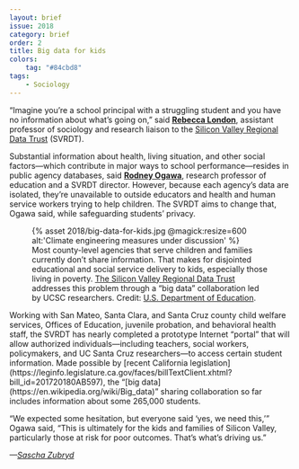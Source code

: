 ```yaml
---
layout: brief
issue: 2018
category: brief
order: 2
title: Big data for kids
colors:
    tag: "#84cbd8"
tags:
    - Sociology 
---
```

“Imagine you’re a school principal with a struggling student and you have no information about what’s going on,” said [**Rebecca London**](https://sociology.ucsc.edu/faculty/singleton.php?&singleton=true&cruz_id=rlondon), assistant professor of sociology and research liaison to the [Silicon Valley Regional Data Trust](http://www.svrdt.org/) (SVRDT).

Substantial information about health, living situation, and other social factors—which contribute in major ways to school performance—resides in public agency databases, said [**Rodney Ogawa**](https://education.ucsc.edu/about/faculty/singleton.php?&singleton=true&cruz_id=rtogawa), research professor of education and a SVRDT director. However, because each agency’s data are isolated, they’re unavailable to outside educators and health and human service workers trying to help children. The SVRDT aims to change that, Ogawa said, while safeguarding students’ privacy.
<figure class="">
  {% asset 2018/big-data-for-kids.jpg @magick:resize=600 alt:'Climate engineering measures under discussion' %}<figcaption>Most county-level agencies that serve children and families currently don’t share information. That makes for disjointed educational and social service delivery to kids, especially those living in poverty. <a href="http://www.svrdt.org/">The Silicon Valley Regional Data Trust</a> addresses this problem through a “big data” collaboration led by UCSC researchers. Credit: <a href="https://www.flickr.com/photos/departmentofed/14143338033/">U.S. Department of Education</a>.</figcaption>
</figure>
Working with San Mateo, Santa Clara, and Santa Cruz county child welfare services, Offices of Education, juvenile probation, and behavioral health staff, the SVRDT has nearly completed a prototype Internet “portal” that will allow authorized individuals—including teachers, social workers, policymakers, and UC Santa Cruz researchers—to access certain student information. Made possible by [recent California legislation](https://leginfo.legislature.ca.gov/faces/billTextClient.xhtml?bill_id=201720180AB597), the “[big data](https://en.wikipedia.org/wiki/Big_data)” sharing collaboration so far includes information about some 265,000 students.

“We expected some hesitation, but everyone said ‘yes, we need this,’” Ogawa said, “This is ultimately for the kids and families of Silicon Valley, particularly those at risk for poor outcomes. That’s what’s driving us.”

*—[Sascha Zubryd](https://outfog.com/author/sascha-zubryd/)*
